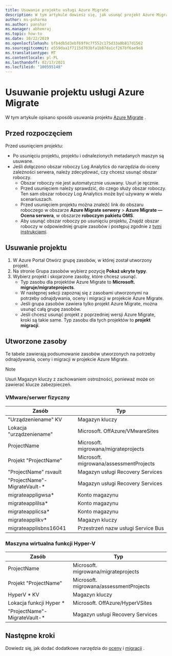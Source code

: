 ```yaml
---
title: Usuwanie projektu usługi Azure Migrate
description: W tym artykule dowiesz się, jak usunąć projekt Azure Migrate przy użyciu Azure Portal.
author: ms-psharma
ms.author: panshar
ms.manager: abhemraj
ms.topic: how-to
ms.date: 10/22/2019
ms.openlocfilehash: bfb4db5d3ebf69f9c7f552c175d33a8b817d1562
ms.sourcegitcommit: e559daa1f7115d703bfa1b87da1cf267bf6ae9e8
ms.translationtype: MT
ms.contentlocale: pl-PL
ms.lasthandoff: 02/17/2021
ms.locfileid: "100595148"
---
```

# <a name="delete-an-azure-migrate-project"></a>Usuwanie projektu usługi Azure Migrate

W tym artykule opisano sposób usuwania projektu [Azure Migrate](./migrate-services-overview.md) .


## <a name="before-you-start"></a>Przed rozpoczęciem

Przed usunięciem projektu:

- Po usunięciu projektu, projektu i odnalezionych metadanych maszyn są usuwane.
- Jeśli dołączono obszar roboczy Log Analytics do narzędzia do oceny zależności serwera, należy zdecydować, czy chcesz usunąć obszar roboczy. 
    - Obszar roboczy nie jest automatycznie usuwany. Usuń je ręcznie.
    - Przed usunięciem należy sprawdzić, do czego służy obszar roboczy. Ten sam obszar roboczy Log Analytics może być używany w wielu scenariuszach.
    - Przed usunięciem projektu można znaleźć link do obszaru roboczego w obszarze **Azure Migrate serwery**  >  **Azure Migrate — Ocena serwera**, w obszarze **roboczym pakietu OMS**.
    - Aby usunąć obszar roboczy po usunięciu projektu, Znajdź obszar roboczy w odpowiedniej grupie zasobów i postępuj zgodnie z [tymi instrukcjami](../azure-monitor/logs/delete-workspace.md).


## <a name="delete-a-project"></a>Usuwanie projektu


1. W Azure Portal Otwórz grupę zasobów, w której został utworzony projekt.
2. Na stronie Grupa zasobów wybierz pozycję **Pokaż ukryte typy**.
3. Wybierz projekt i skojarzone zasoby, które chcesz usunąć.
    - Typ zasobu dla projektów Azure Migrate to **Microsoft. migruje/migrateprojects**.
    - W następnej sekcji zapoznaj się z zasobami utworzonymi na potrzeby odnajdywania, oceny i migracji w projekcie Azure Migrate.
    - Jeśli grupa zasobów zawiera tylko projekt Azure Migrate, można usunąć całą grupę zasobów.
    - Jeśli chcesz usunąć projekt z poprzedniej wersji Azure Migrate, kroki są takie same. Typ zasobu dla tych projektów to **projekt migracji**.


## <a name="created-resources"></a>Utworzone zasoby

Te tabele zawierają podsumowanie zasobów utworzonych na potrzeby odnajdywania, oceny i migracji w projekcie Azure Migrate.

> [!NOTE]
> Usuń Magazyn kluczy z zachowaniem ostrożności, ponieważ może on zawierać klucze zabezpieczeń.

### <a name="vmwarephysical-server"></a>VMware/serwer fizyczny

**Zasób** | **Typ**
--- | ---
"Urządzeniename" KV | Magazyn kluczy
Lokacja "urządzeniename" | Microsoft. OffAzure/VMwareSites
ProjectName | Microsoft. migrowana/migrateprojects
Projekt "ProjectName" | Microsoft. migrowana/assessmentProjects
"ProjectName" rsvault | Magazyn usługi Recovery Services
"ProjectName"-MigrateVault-* | Magazyn usługi Recovery Services
migrateappligwsa* | Konto magazynu
migrateapplilsa* | Konto magazynu
migrateapplicsa* | Konto magazynu
migrateapplikv* | Magazyn kluczy
migrateapplisbns16041 | Przestrzeń nazw usługi Service Bus

### <a name="hyper-v-vm"></a>Maszyna wirtualna funkcji Hyper-V 

**Zasób** | **Typ**
--- | ---
ProjectName | Microsoft. migrowana/migrateprojects
Projekt "ProjectName" | Microsoft. migrowana/assessmentProjects
HyperV * KV | Magazyn kluczy
Lokacja funkcji Hyper * | Microsoft. OffAzure/HyperVSites
"ProjectName"-MigrateVault-* | Magazyn usługi Recovery Services


## <a name="next-steps"></a>Następne kroki

Dowiedz się, jak dodać dodatkowe narzędzia do [oceny](how-to-assess.md) i [migracji](how-to-migrate.md) . 
